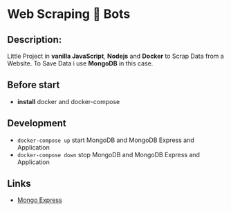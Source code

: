 # Web Scraping 🤖 Bots

## Description:

Little Project in **vanilla JavaScript**, **Nodejs** and **Docker** to Scrap Data from a Website. To Save Data i use **MongoDB** in this case.

## Before start

- **install** docker and docker-compose

## Development

- `docker-compose up` start MongoDB and MongoDB Express and Application
- `docker-compose down` stop MongoDB and MongoDB Express and Application

## Links

- [Mongo Express](http://localhost:8081/)
